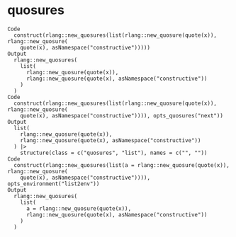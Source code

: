 # quosures

    Code
      construct(rlang::new_quosures(list(rlang::new_quosure(quote(x)), rlang::new_quosure(
        quote(x), asNamespace("constructive")))))
    Output
      rlang::new_quosures(
        list(
          rlang::new_quosure(quote(x)),
          rlang::new_quosure(quote(x), asNamespace("constructive"))
        )
      )
    Code
      construct(rlang::new_quosures(list(rlang::new_quosure(quote(x)), rlang::new_quosure(
        quote(x), asNamespace("constructive")))), opts_quosures("next"))
    Output
      list(
        rlang::new_quosure(quote(x)),
        rlang::new_quosure(quote(x), asNamespace("constructive"))
      ) |>
        structure(class = c("quosures", "list"), names = c("", ""))
    Code
      construct(rlang::new_quosures(list(a = rlang::new_quosure(quote(x)), rlang::new_quosure(
        quote(x), asNamespace("constructive")))), opts_environment("list2env"))
    Output
      rlang::new_quosures(
        list(
          a = rlang::new_quosure(quote(x)),
          rlang::new_quosure(quote(x), asNamespace("constructive"))
        )
      )

